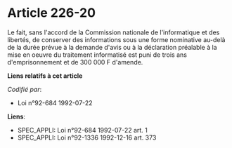 # Article 226-20

Le fait, sans l'accord de la Commission nationale de l'informatique et des libertés, de conserver des informations sous une
forme nominative au-delà de la durée prévue à la demande d'avis ou à la déclaration préalable à la mise en oeuvre du
traitement informatisé est puni de trois ans d'emprisonnement et de 300 000 F d'amende.

**Liens relatifs à cet article**

_Codifié par_:

  - Loi n°92-684 1992-07-22

**Liens**:

  - SPEC_APPLI: Loi n°92-684 1992-07-22 art. 1
  - SPEC_APPLI: Loi n°92-1336 1992-12-16 art. 373
